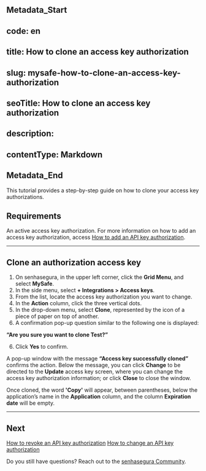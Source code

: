 ## Metadata_Start 
## code: en
## title: How to clone an access key authorization 
## slug: mysafe-how-to-clone-an-access-key-authorization 
## seoTitle: How to clone an access key authorization 
## description:  
## contentType: Markdown 
## Metadata_End
This tutorial provides a step-by-step guide on how to clone your access key authorizations.


## Requirements
An active access key authorization. For more information on how to add an access key authorization, access [How to add an API key authorization](/v3-32/docs/mysafe-how-to-add-an-access-key-authorization).
***
## Clone an authorization access key

1. On senhasegura, in the upper left corner, click the **Grid Menu**, and select **MySafe**.
2. In the side menu, select **+ Integrations > Access keys**.
3. From the list, locate the access key authorization you want to change.
4. In the **Action** column, click the three vertical dots.
5. In the drop-down menu, select **Clone**, represented by the icon of a piece of paper on top of another.
5. A confirmation pop-up question similar to the following one is displayed:

 **“Are you sure you want to clone Test?”**

6. Click **Yes** to confirm.

A pop-up window with the message **“Access key successfully cloned”** confirms the action. Below the message, you can click **Change** to be directed to the **Update** access key screen, where you can change the access key authorization information; or click **Close** to close the window.


Once cloned, the word **'Copy'** will appear, between parentheses, below the application’s name in the **Application** column, and the column **Expiration date** will be empty.

***
## Next
[How to revoke an API key authorization](/v3-32/docs/mysafe-how-to-revoke-an-access-key-authorization)
[How to change an API key authorization](/v3-32/docs/mysafe-how-to-change-an-access-key-authorization)

Do you still have questions? Reach out to the [senhasegura Community](https://community.senhasegura.io/).